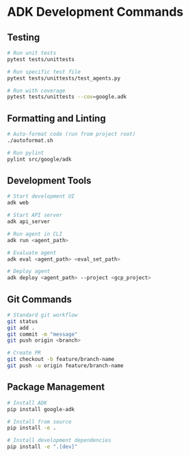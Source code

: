 # ADK Development Commands

## Testing
```bash
# Run unit tests
pytest tests/unittests

# Run specific test file
pytest tests/unittests/test_agents.py

# Run with coverage
pytest tests/unittests --cov=google.adk
```

## Formatting and Linting
```bash
# Auto-format code (run from project root)
./autoformat.sh

# Run pylint
pylint src/google/adk
```

## Development Tools
```bash
# Start development UI
adk web

# Start API server
adk api_server

# Run agent in CLI
adk run <agent_path>

# Evaluate agent
adk eval <agent_path> <eval_set_path>

# Deploy agent
adk deploy <agent_path> --project <gcp_project>
```

## Git Commands
```bash
# Standard git workflow
git status
git add .
git commit -m "message"
git push origin <branch>

# Create PR
git checkout -b feature/branch-name
git push -u origin feature/branch-name
```

## Package Management
```bash
# Install ADK
pip install google-adk

# Install from source
pip install -e .

# Install development dependencies
pip install -e ".[dev]"
```